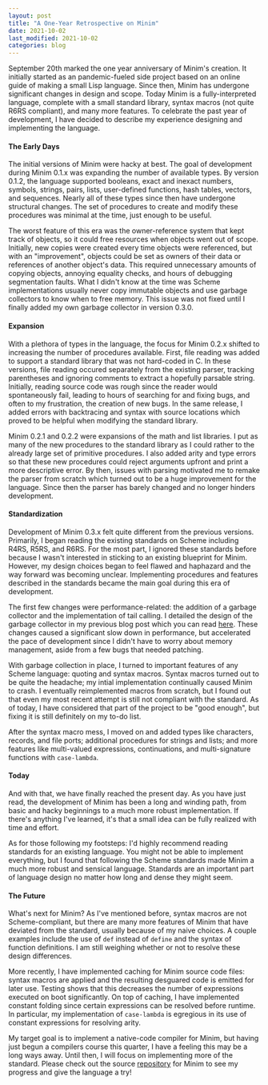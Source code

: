 ```yaml
---
layout: post
title: "A One-Year Retrospective on Minim"
date: 2021-10-02
last_modified: 2021-10-02
categories: blog
---
```


September 20th marked the one year anniversary of Minim's creation.
It initially started as an pandemic-fueled side project based on
  an online guide of making a small Lisp language.
Since then, Minim has undergone significant changes in design
  and scope.
Today Minim is a fully-interpreted language, complete with a small
  standard library, syntax macros (not quite R6RS compliant),
  and many more features.
To celebrate the past year of development, I have decided to describe
  my experience designing and implementing the language.

#### The Early Days

The initial versions of Minim were hacky at best.
The goal of development during Minim 0.1.x was expanding
  the number of available types.
By version 0.1.2, the language supported booleans, exact
  and inexact numbers, symbols, strings, pairs, lists,
  user-defined functions, hash tables, vectors,
  and sequences.
Nearly all of these types since then have undergone
  structural changes.
The set of procedures to create and modify these
  procedures was minimal at the time, just enough
  to be useful.

The worst feature of this era was the owner-reference
  system that kept track of objects, so it could free
  resources when objects went out of scope.
Initially, new copies were created every time objects were
  referenced, but with an "improvement", objects
  could be set as owners of their data or references
  of another object's data.
This required unnecessary amounts of copying objects,
  annoying equality checks, and hours of debugging
  segmentation faults.
What I didn't know at the time was Scheme implementations
  usually never copy immutable objects and use
  garbage collectors to know when to free memory.
This issue was not fixed until I finally added my own
  garbage collector in version 0.3.0.

#### Expansion

With a plethora of types in the language, the focus for
  Minim 0.2.x shifted to increasing the number of
  procedures available.
First, file reading was added to support a standard
  library that was not hard-coded in C.
In these versions, file reading occured separately
  from the existing parser, tracking parentheses
  and ignoring comments to extract a hopefully
  parsable string.
Initially, reading source code was rough
  since the reader would spontaneously fail, leading
  to hours of searching for and fixing bugs, and often
  to my frustration, the creation of new bugs.
In the same release, I added errors with backtracing
  and syntax with source locations which proved to be
  helpful when modifying the standard library.

Minim 0.2.1 and 0.2.2 were expansions of the math
  and list libraries.
I put as many of the new procedures to the standard
  library as I could rather to the already large
  set of primitive procedures.
I also added arity and type errors so that these new
  procedures could reject arguments upfront and
  print a more descriptive error.
By then, issues with parsing motivated me to remake the
  parser from scratch which turned out to be a huge
  improvement for the language.
Since then the parser has barely changed and no longer
  hinders development.

#### Standardization

Development of Minim 0.3.x felt quite different from the
  previous versions.
Primarily, I began reading the existing standards on Scheme
  including R4RS, R5RS, and R6RS.
For the most part, I ignored these standards before because
  I wasn't interested in sticking to an existing blueprint
  for Minim.
However, my design choices began to feel flawed and haphazard
  and the way forward was becoming unclear.
Implementing procedures and features described in the standards
  became the main goal during this era of development.

The first few changes were performance-related: the
  addition of a garbage collector and the implementation
  of tail calling.
I detailed the design of the garbage collector in
  my previous blog post which you can read [here](./2021-07-14-minim-gc.html).
These changes caused a significant slow down in performance,
  but accelerated the pace of development since I didn't have to
  worry about memory management, aside from a few bugs that
  needed patching.

With garbage collection in place, I turned to important features
  of any Scheme language: quoting and syntax macros.
Syntax macros turned out to be quite the headache;
  my intial implementation continually caused Minim to crash.
I eventually reimplemented macros from scratch, but I found out that even my
  most recent attempt is still not compliant with the standard.
As of today, I have considered that part of the project to be
  "good enough", but fixing it is still definitely on my to-do list.

After the syntax macro mess, I moved on and added
  types like characters, records, and file ports; additional
  procedures for strings and lists; and more features
  like multi-valued expressions, continuations, and multi-signature
  functions with `case-lambda`.

#### Today

And with that, we have finally reached the present day.
As you have just read, the development of Minim has been a
  long and winding path, from basic and hacky beginnings
  to a much more robust implementation.
If there's anything I've learned, it's that a small idea can
  be fully realized with time and effort.

As for those following my footsteps: I'd highly recommend reading
  standards for an existing language.
You might not be able to implement everything, but I found that
  following the Scheme standards made Minim a much more robust and
  sensical language.
Standards are an important part of language design no matter how
  long and dense they might seem.

#### The Future

What's next for Minim?
As I've mentioned before, syntax macros are not Scheme-compliant,
  but there are many more features of Minim that have deviated
  from the standard, usually because of my naive choices.
A couple examples include the use of `def` instead of `define`
  and the syntax of function definitions.
I am still weighing whether or not to resolve these design differences.

More recently, I have implemented caching for Minim source code files: syntax
  macros are applied and the resulting desguared code is emitted for later use.
Testing shows that this decreases the number of expressions executed on boot significantly.
On top of caching, I have implemented constant folding since certain expressions
  can be resolved before runtime.
In particular, my implementation of `case-lambda` is egregious in its use of
  constant expressions for resolving arity.

My target goal is to implement a native-code compiler for Minim,
  but having just begun a compilers course this quarter,
  I have a feeling this may be a long ways away.
Until then, I will focus on implementing more of the standard.
Please check out the source [repository](https://github.com/bksaiki/Minim)
  for Minim to see my progress and give the language a try!
